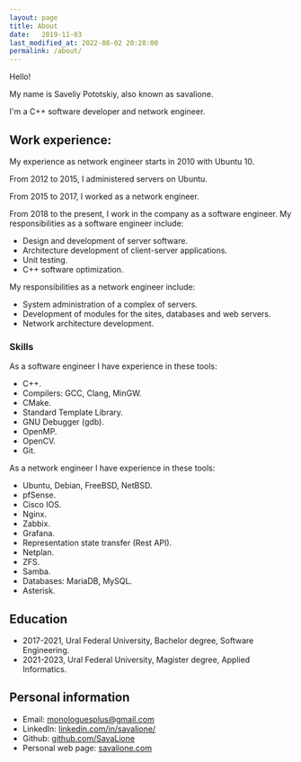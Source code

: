```yaml
---
layout: page
title: About
date:   2019-11-03
last_modified_at: 2022-08-02 20:28:00
permalink: /about/
---
```

Hello!

My name is Saveliy Pototskiy, also known as savalione.

I'm a C++ software developer and network engineer. 

## Work experience:

My experience as network engineer starts in 2010 with Ubuntu 10.

From 2012 to 2015, I administered servers on Ubuntu.

From 2015 to 2017, I worked as a network engineer.

From 2018 to the present, I work in the company as a software engineer.
My responsibilities as a software engineer include:
* Design and development of server software.
* Architecture development of client-server applications.
* Unit testing.
* C++ software optimization.

My responsibilities as a network engineer include:
* System administration of a complex of servers.
* Development of modules for the sites, databases and web servers.
* Network architecture development.

### Skills
As a software engineer I have experience in these tools:
* C++.
* Compilers: GCC, Clang, MinGW.
* CMake.
* Standard Template Library.
* GNU Debugger (gdb).
* OpenMP.
* OpenCV.
* Git.

As a network engineer I have experience in these tools:
* Ubuntu, Debian, FreeBSD, NetBSD.
* pfSense.
* Cisco IOS.
* Nginx.
* Zabbix.
* Grafana.
* Representation state transfer (Rest API).
* Netplan.
* ZFS.
* Samba.
* Databases: MariaDB, MySQL.
* Asterisk.

## Education
* 2017-2021, Ural Federal University, Bachelor degree, Software Engineering.
* 2021-2023, Ural Federal University, Magister degree, Applied Informatics.

## Personal information
* Email: monologuesplus@gmail.com
* LinkedIn: [linkedin.com/in/savalione/](https://www.linkedin.com/in/savalione/)
* Github: [github.com/SavaLione](https://github.com/SavaLione)
* Personal web page: [savalione.com](https://savalione.com)